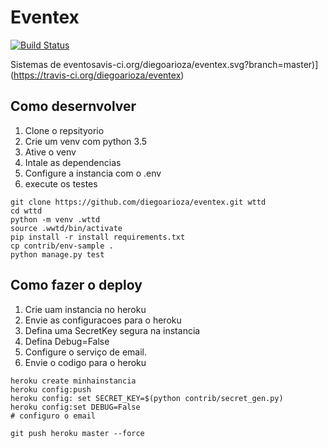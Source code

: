 # Eventex
[![Build Status](https://travis-ci.org/diegoarioza/eventex.svg?branch=master)](https://travis-ci.org/diegoarioza/eventex)

Sistemas de eventosavis-ci.org/diegoarioza/eventex.svg?branch=master)](https://travis-ci.org/diegoarioza/eventex)

## Como desernvolver
1. Clone o repsityorio
2. Crie um venv com python 3.5
3. Ative o venv
4. Intale as dependencias
5. Configure a instancia com o .env
6. execute os testes

```console
git clone https://github.com/diegoarioza/eventex.git wttd
cd wttd
python -m venv .wttd
source .wwtd/bin/activate
pip install -r install requirements.txt
cp contrib/env-sample .
python manage.py test
```

## Como fazer o deploy
1. Crie uam instancia no heroku
2. Envie as configuracoes para o heroku
3. Defina uma SecretKey segura na instancia
4. Defina Debug=False
5. Configure o serviço de email.
6. Envie o codigo para o heroku
```console
heroku create minhainstancia
heroku config:push
heroku config: set SECRET_KEY=$(python contrib/secret_gen.py)
heroku config:set DEBUG=False
# configuro o email

git push heroku master --force
```